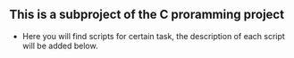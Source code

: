 ## This is a subproject of the C proramming project

* Here you will find scripts for certain task, the description of each script will be added below.
